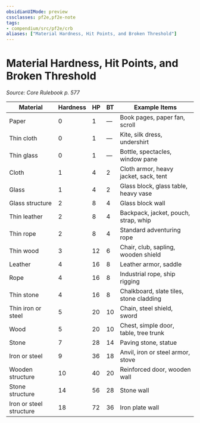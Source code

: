 ```yaml
---
obsidianUIMode: preview
cssclasses: pf2e,pf2e-note
tags:
- compendium/src/pf2e/crb
aliases: ["Material Hardness, Hit Points, and Broken Threshold"]
---
```

# Material Hardness, Hit Points, and Broken Threshold  
*Source: Core Rulebook p. 577*  

| Material | Hardness | HP | BT | Example Items |
|----------|----------|----|----|---------------|
| Paper | 0 | 1 | — | Book pages, paper fan, scroll |
| Thin cloth | 0 | 1 | — | Kite, silk dress, undershirt |
| Thin glass | 0 | 1 | — | Bottle, spectacles, window pane |
| Cloth | 1 | 4 | 2 | Cloth armor, heavy jacket, sack, tent |
| Glass | 1 | 4 | 2 | Glass block, glass table, heavy vase |
| Glass structure | 2 | 8 | 4 | Glass block wall |
| Thin leather | 2 | 8 | 4 | Backpack, jacket, pouch, strap, whip |
| Thin rope | 2 | 8 | 4 | Standard adventuring rope |
| Thin wood | 3 | 12 | 6 | Chair, club, sapling, wooden shield |
| Leather | 4 | 16 | 8 | Leather armor, saddle |
| Rope | 4 | 16 | 8 | Industrial rope, ship rigging |
| Thin stone | 4 | 16 | 8 | Chalkboard, slate tiles, stone cladding |
| Thin iron or steel | 5 | 20 | 10 | Chain, steel shield, sword |
| Wood | 5 | 20 | 10 | Chest, simple door, table, tree trunk |
| Stone | 7 | 28 | 14 | Paving stone, statue |
| Iron or steel | 9 | 36 | 18 | Anvil, iron or steel armor, stove |
| Wooden structure | 10 | 40 | 20 | Reinforced door, wooden wall |
| Stone structure | 14 | 56 | 28 | Stone wall |
| Iron or steel structure | 18 | 72 | 36 | Iron plate wall |
